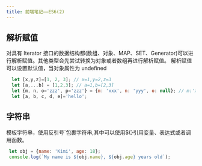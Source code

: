```yaml
---
title: 前端笔记——ES6(2)
---
```


## 解析赋值
对具有 Iterator 接口的数据结构都(数组、对象、MAP、SET、Generator)可以进行解析赋值。其他类型会先尝试转换为对象或者数组再进行解析赋值。
解析赋值可以设置默认值，当对象属性为 undefined
``` js
  let [x,y,z]=[1, 2, 3]; // x=1,y=2,z=3
  let [a,...b] = [1,2,3]; // a=1,b=[2,3]
  let {m, n, o='zzz', p='zzz'} = {m: 'xxx', n: 'yyy', o: null}; // m:'xxx',n:'yyy',o:null,p:'zzz'
  let [a, b, c, d, e]='hello';
```
## 字符串
模板字符串，使用反引号\`包裹字符串,其中可以使用${}引用变量、表达式或者调用函数。
``` js
 let obj = {name: 'Kimi', age: 18};
 console.log(`My name is ${obj.name}, ${obj.age} years old`);
```
